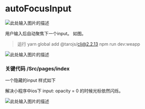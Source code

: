 # autoFocusInput

![此处输入图片的描述][1]


用户输入后自动聚焦下一个input。
如图。

> 运行 yarn global add @tarojs/cli@2.2.13
> npm run dev:weapp



![此处输入图片的描述][3]




### 关键代码 /Src/pages/index

一个隐藏的input 样式如下

解决小程序中ios下 input: opacity = 0  的时候光标依然闪烁。

![此处输入图片的描述][2]



[1]: https://img.shields.io/badge/autoFocusInput-v1.0-brightgreen.svg
[2]: https://tcdn.kaishustory.com/kstory/kms-rich-text/image/ff4e91e3-771d-41a4-9957-9b4f0873e335_info_w=361_h=367_s=46838.png
[3]: https://tcdn.kaishustory.com/kstory/kms-rich-text/image/00961cf4-e99a-4c69-917d-716faafce7ba_info_w=374_h=596_s=37361.gif
